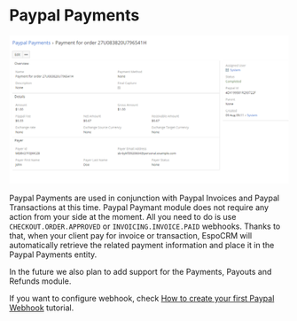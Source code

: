 # Paypal Payments
![Paypal Products](../../images/paypal-payments.png "Paypal Payments")

Paypal Payments are used in conjunction with Paypal Invoices and Paypal Transactions at this time. Paypal Paymant module does not require any action from your side at the moment. All you need to do is use `CHECKOUT.ORDER.APPROVED` or `INVOICING.INVOICE.PAID` webhooks. Thanks to that, when your client pay for invoice or transaction, EspoCRM will automatically retrieve the related payment information and place it in the Paypal Payments entity. 

In the future we also plan to add support for the Payments, Payouts and Refunds module.

If you want to configure webhook, check [How to create your first Paypal Webhook](webhooks.md#how-to-create-your-first-paypal-webhooks) tutorial.